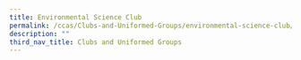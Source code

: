 ```yaml
---
title: Environmental Science Club
permalink: /ccas/Clubs-and-Uniformed-Groups/environmental-science-club/
description: ""
third_nav_title: Clubs and Uniformed Groups
---
```

